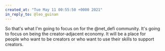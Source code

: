```yaml
---
created_at: "Tue May 11 00:55:50 +0000 2021"
in_reply_to: @leo_guinan
---
```


So that's what I'm going to focus on for the @net_defi community. It's going to focus on being the creator-adjacent economy. It will be a place for people who want to be creators or who want to use their skills to support creators.